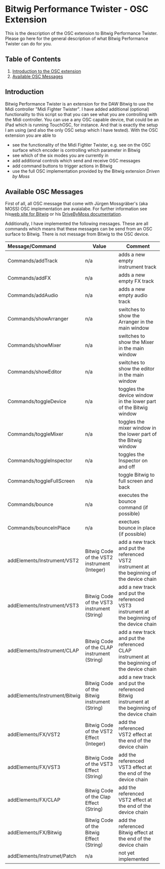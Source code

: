 # Bitwig Performance Twister - OSC Extension<!-- omit in toc -->

This is the description of the OSC extension to Bitwig Performance Twister. Please go here for the general description of what Bitwig Performance Twister can do for you. 
  

## Table of Contents <!-- omit in toc -->
1. [Introduction to the OSC extension](#introduction)
1. [Available OSC Messages](#available-osc-messages)

## Introduction
Bitwig Performance Twister is an extension for the DAW Bitwig to use the Midi controller "Midi Fighter Twister". I have added additional (optional) functionality to this script so 
that you can see what you are controlling with the Midi controller. You can use a any OSC capable device, that could be an iPad which is running TouchOSC, for instance. And that is 
exactly the setup I am using (and also the only OSC setup which I have tested). 
With the OSC extension you are able to 
* see the functionality of the Midi Fighter Twister, e.g. see on the OSC surface which encoder is controlling which parameter in Bitwig
* see which of the six modes you are currently in
* add additional controls which send and receive OSC messages
* add command buttons to trigger actions in Bitwig
* use the full OSC implementation provided by the Bitwig extension *Driven by Moss* 


## Available OSC Messages
First of all, all OSC message that come with Jürgen Mossgräber's (aka MOSS) OSC implementation are avaialabe. For further information see his[web site for Bitwig](https://www.mossgrabers.de/Software/Bitwig/Bitwig.html) or his [DriveByMoss documentation](https://github.com/git-moss/DrivenByMoss/blob/master/DrivenByMoss-Manual.pdf). 

Additionally, I have implemented the following messages. These are all commands which means that these messages can be send from an OSC surface to Bitwig. There is not message from Bitwig to the OSC device.  


| Message/Command                  | Value                                        | Comment                                                                                         | 
|:---------------------------------|----------------------------------------------|-------------------------------------------------------------------------------------------------|
|Commands/addTrack                 | n/a                                          | adds a new empty instrument track                                                               |
|Commands/addFX                    | n/a                                          | adds a new empty FX track                                                                       |
|Commands/addAudio                 | n/a                                          | adds a new empty audio track                                                                    |
|Commands/showArranger             | n/a                                          | switches to show the Arranger in the main window                                                |
|Commands/showMixer                | n/a                                          | switches to show the Mixer in the main window                                                   |
|Commands/showEditor               | n/a                                          | switches to show the editor in the main window                                                  |
|Commands/toggleDevice             | n/a                                          | toggles the device window in the lower part of the Bitwig window                                |
|Commands/toggleMixer              | n/a                                          | toggles the mixer window in the lower part of the Bitwig window                                 |
|Commands/toggleInspector          | n/a                                          | toggles the Inspector on and off                                                                |
|Commands/toggleFullScreen         | n/a                                          | toggle Bitwig to full screen and back                                                           |
|Commands/bounce                   | n/a                                          | executes the bounce command (if possible)                                                       |
|Commands/bounceInPlace            | n/a                                          | exectues bounce in place (if possible)                                                          |
|addElements/Instrument/VST2       | Bitwig Code of the VST2 instrument (Integer) | add a new track and put the referenced VST2 instrument at the beginning of the device chain     |
|addElements/Instrument/VST3       | Bitwig Code of the VST3 instrument (String)  | add a new track and put the referenced VST3 instrument at the beginning of the device chain     |
|addElements/Instrument/CLAP       |  Bitwig Code of the CLAP instrument (String)  | add a new track and put the referenced CLAP instrument at the beginning of the device chain    |
|addElements/Instrument/Bitwig     |  Bitwig Code of the Bitwig instrument (String)  | add a new track and put the referenced Bitwig instrument at the beginning of the device chain    |
|addElements/FX/VST2               | Bitwig Code of the VST2 Effect (Integer)    | add the referenced VST2 effect at the end  of the device chain                                      |
|addElements/FX/VST3               | Bitwig Code of the VST3 Effect (String)  | add the referenced VST3 effect at the end  of the device chain                                      |
|addElements/FX/CLAP              | Bitwig Code of the Clap Effect (String)  | add the referenced VST2 effect at the end  of the device chain                                      |
|addElements/FX/Bitwig              | Bitwig Code of the Bitwig Effect (String)  | add the referenced Bitwig effect at the end  of the device chain                                      |
|addElements/Instrumet/Patch        | n/a  | not yet implemented                                      |
